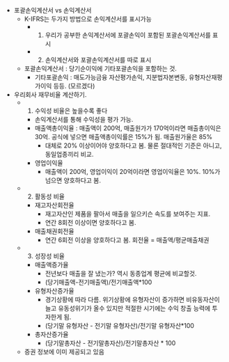 - 포괄손익계산서 vs 손익계산서
  - K-IFRS는 두가지 방법으로 손익계산서를 표시가능
    - 1. 우리가 공부한 손익계산서에 포괄손익이 포함된 포괄손익계산서를 표시
    - 2. 손익계산서와 포괄손익계산서를 따로 표시
  - 포괄손익계산서 : 당기순이익에 기타포괄손익을 포함하는 것.
    - 기타포괄손익 : 매도가능금융 자산평가손익, 지분법자본변동, 유형자산재평가이익 등등. (모르겠다)
- 우리회사 재무비율 계산하기.
  - 1. 수익성 비율은 높을수록 좋다
    - 손익계산서를 통해 수익성을 평가 가능. 
    - 매출액총이익율 : 매출액이 200억, 매출원가가 170억이라면 매출총이익은 30억. 공식에 넣으면 매출액총이익률은 15%가 됨. 매출원가율은 85%
      - 대체로 20% 이상이어야 양호하다고 봄. 물론 절대적인 기준은 아니고, 동일업종끼리 비교.
    - 영업이익율
      - 매출액이 200억, 영업이익이 20억이라면 영업이익율은 10%. 10%가 넘으면 양호하다고 봄.
  - 2. 활동성 비율
    - 재고자산회전율
      - 재고자산인 제품을 팔아서 매출을 일으키슨 속도를 보여주는 지표.
      - 연간 8회전 이상이면 양호하다고 봄. 
    - 매출채권회전율
      - 연간 6회전 이상을 양호하다고 봄. 회전율 = 매출액/평균매출채권
  - 3. 성장성 비율
    - 매출액증가율
      - 전년보다 매출을 잘 냈는가? 역시 동종업계 평균에 비교할것.
      - (당기매출액-전기매출액)/전기매출액*100
    - 유형자산증가율
      - 경기상황에 따라 다름. 위기상황에 유형자산이 증가하면 비유동자산이 늘고 유동성위기가 올수 있지만 적절한 시기에는 수익 창출 능력에 투자한게 됨.
      - (당기말 유형자산 - 전기말 유형자산)/전기말 유형자산*100
    - 총자산증가율
      - (당기말총자산 - 전기말총자산)/전기말총자산 * 100
  - 증권 정보에 이미 제공되고 있음
  
